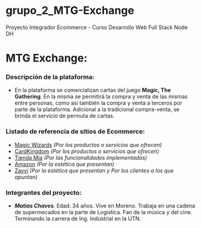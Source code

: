 # grupo_2_MTG-Exchange
Proyecto Integrador Ecommerce - Curso Desarrollo Web Full Stack Node DH

# MTG Exchange:
### Descripción de la plataforma:
- En la plataforma se comercializan cartas del juego **Magic, The Gathering**. En la misma se permitirá la compra y venta de las mismas entre personas, como asi también la compra y venta a terceros por parte de la plataforma.
Adicional a la tradicional compra-venta, se brinda el servicio de permuta de cartas.

### Listado de referencia de sitios de Ecommerce:
- [Magic Wizards](https://magic.wizards.com/) _(Por los productos o servicios que ofrecen)_
- [CardKingdom](https://www.cardkingdom.com/) _(Por los productos o servicios que ofrecen)_
- [Tienda Mia](https://tiendamia.com/ar) _(Por las funcionalidades implementadas)_
- [Amazon](https://www.amazon.com/) _(Por la estética que presentan)_
- [Zavvi](https://www.zavvi.es/) _(Por la estética que presentan y Por los clientes a los que apuntan)_


### Integrantes del proyecto:
- _**Matias Chaves**_. Edad: 34 años. Vive en Moreno. Trabaja en una cadena de supermecados en la parte de Logistica. Fan de la música y del cine. Terminando la carrera de Ing. Industrial en la UTN.
